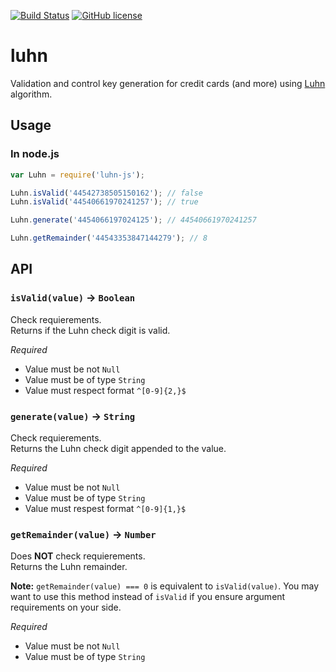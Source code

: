 [![Build Status](https://travis-ci.org/EDumdum/luhn.svg?branch=master)](https://travis-ci.org/EDumdum/luhn)
[![GitHub license](https://img.shields.io/badge/license-MIT-blue.svg)](https://raw.githubusercontent.com/Edumdum/luhn/master/LICENSE)

# luhn 

Validation and control key generation for credit cards (and more) using [Luhn](http://en.wikipedia.org/wiki/Luhn_algorithm) algorithm.

## Usage

### In node.js

```js
var Luhn = require('luhn-js');

Luhn.isValid('44542738505150162'); // false
Luhn.isValid('44540661970241257'); // true

Luhn.generate('4454066197024125'); // 44540661970241257

Luhn.getRemainder('44543353847144279'); // 8
```

## API

### `isValid(value)` -> `Boolean`

Check requierements.  
Returns if the Luhn check digit is valid.

*Required*
- Value must be not `Null`
- Value must be of type `String`
- Value must respect format `^[0-9]{2,}$`

### `generate(value)` -> `String`

Check requierements.  
Returns the Luhn check digit appended to the value.

*Required*
- Value must be not `Null`
- Value must be of type `String`
- Value must respest format `^[0-9]{1,}$`

### `getRemainder(value)` -> `Number`

Does **NOT** check requierements.  
Returns the Luhn remainder.

**Note:** `getRemainder(value) === 0` is equivalent to `isValid(value)`. You may want to use this method instead of `isValid` if you ensure argument requirements on your side.

*Required*
- Value must be not `Null`
- Value must be of type `String`

